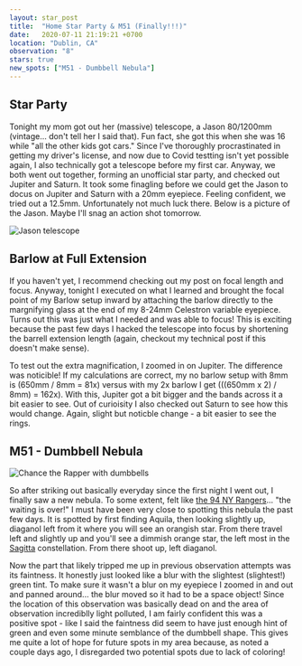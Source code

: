 ```yaml
---
layout: star_post
title:  "Home Star Party & M51 (Finally!!!)"
date:   2020-07-11 21:19:21 +0700
location: "Dublin, CA"
observation: "8"
stars: true
new_spots: ["M51 - Dumbbell Nebula"]
---
```


## Star Party

Tonight my mom got out her (massive) telescope, a Jason 80/1200mm (vintage... don't tell her I said that). Fun fact, she got this when she was 16 while "all the other kids got cars." Since I've thoroughly procrastinated in getting my driver's license, and now due to Covid testting isn't yet possible again, I also technically got a telescope before my first car. Anyway, we both went out together, forming an unofficial star party, and checked out Jupiter and Saturn. It took some finagling before we could get the Jason to docus on Jupiter and Saturn with a 20mm eyepiece. Feeling confident, we tried out a 12.5mm. Unfortunately not much luck there. Below is a picture of the Jason. Maybe I'll snag an action shot tomorrow.

![Jason telescope](https://imgur.com/3yrkcFf.png)

## Barlow at Full Extension

If you haven't yet, I recommend checking out my post on focal length and focus. Anyway, tonight I executed on what I learned and brought the focal point of my Barlow setup inward by attaching the barlow directly to the margnifying glass at the end of my 8-24mm Celestron variable eyepiece. Turns out this was just what I needed and was able to focus! This is exciting because the past few days I hacked the telescope into focus by shortening the barrell extension length (again, checkout my technical post if this doesn't make sense). 

To test out the extra magnification, I zoomed in on Jupiter. The difference was noticible! If my calculations are correct, my no barlow setup with 8mm is (650mm / 8mm = 81x) versus with my 2x barlow I get (((650mm x 2) / 8mm) = 162x). With this, Jupiter got a bit bigger and the bands across it a bit easier to see. Out of curioisity I also checked out Saturn to see how this would change. Again, slight but noticble change - a bit easier to see the rings.

## M51 - Dumbbell Nebula

![Chance the Rapper with dumbbells](https://media.giphy.com/media/PjOi4kgUeH0fQmr8aK/giphy.gif)

So after striking out basically everyday since the first night I went out, I finally saw a new nebula. To some extent, felt like [the 94 NY Rangers](https://www.youtube.com/watch?v=UAhMe-wSMxE)... "the waiting is over!" I must have been very close to spotting this nebula the past few days. It is spotted by first finding Aquila, then looking slightly up, diaganol left from it where you will see an orangish star. From there travel left and slightly up and you'll see a dimmish orange star, the left most in the [Sagitta](https://www.google.com/search?client=firefox-b-1-d&q=sagitta+constellation) constellation. From there shoot up, left diaganol. 

Now the part that likely tripped me up in previous observation attempts was its faintness. It honestly just looked like a blur with the slightest (slightest!) green tint. To make sure it wasn't a blur on my eyepiece I zoomed in and out and panned around... the blur moved so it had to be a space object! Since the location of this observation was basically dead on and the area of observation incrediblly light polluted, I am fairly confident this was a positive spot - like I said the faintness did seem to have just enough hint of green and even some minute semblance of the dumbbell shape. This gives me quite a lot of hope for future spots in my area because, as noted a couple days ago, I disregarded two potential spots due to lack of coloring!